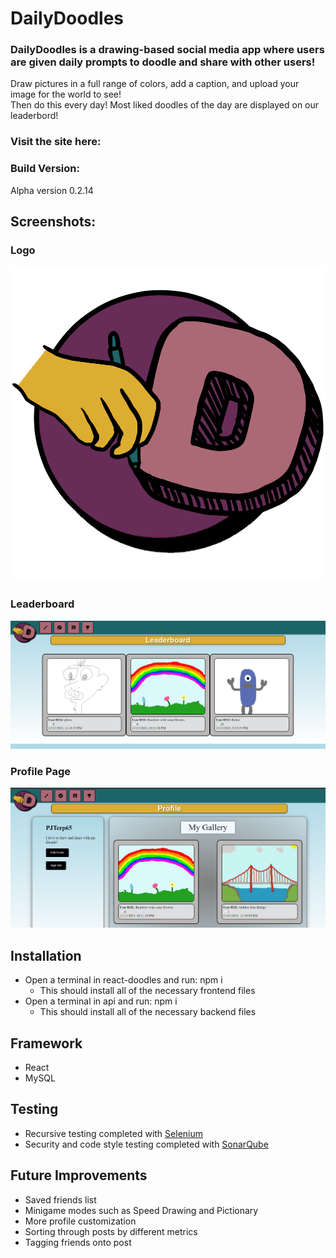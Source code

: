 # DailyDoodles
### DailyDoodles is a drawing-based social media app where users are given daily prompts to doodle and share with other users!
Draw pictures in a full range of colors, add a caption, and upload your image for the world to see!\
Then do this every day! Most liked doodles of the day are displayed on our leaderbord!
### Visit the site here:
### Build Version:
Alpha version 0.2.14
## Screenshots:
### Logo
![alt text](Logo.png "DD Logo")
### Leaderboard
![alt text](SSofLeaderboard.png "Leaderboard Page")
### Profile Page
![alt text](SSofProfile.png "Profile Page")
## Installation
* Open a terminal in react-doodles and run: npm i
  * This should install all of the necessary frontend files
* Open a terminal in api and run: npm i
  * This should install all of the necessary backend files

## Framework
* React
* MySQL

## Testing
* Recursive testing completed with [Selenium](https://www.selenium.dev/)
* Security and code style testing completed with [SonarQube](https://www.sonarqube.org/)

## Future Improvements
* Saved friends list
* Minigame modes such as Speed Drawing and Pictionary
* More profile customization
* Sorting through posts by different metrics
* Tagging friends onto post


